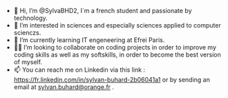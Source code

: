 - 👋 Hi, I’m @SylvaBHD2, I´m a french student and passionate by technology.
- 👀 I’m interested in sciences and especially sciences applied to computer scienczs. 
- 🌱 I’m currently learning IT engeneering at Efrei Paris.
- 👨‍💻 I’m looking to collaborate on coding projects in order to improve my coding skills as well as my softskills, in order to become the best version of myself.
- 📫 You can reach me on Linkedin via this link : https://fr.linkedin.com/in/sylvan-buhard-2b06041a1 or by sending an email at sylvan.buhard@orange.fr .

<!---
SylvaBHD2/SylvaBHD2 is a ✨ special ✨ repository because its `README.md` (this file) appears on your GitHub profile.
You can click the Preview link to take a look at your changes.
--->
